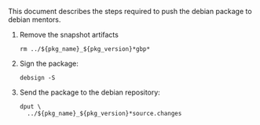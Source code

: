 This document describes the steps required to push the
debian package to debian mentors.

1. Remove the snapshot artifacts
   ```
   rm ../${pkg_name}_${pkg_version}*gbp*
   ```
1. Sign the package:
   ```
   debsign -S
   ```
1. Send the package to the debian repository:
   ```
   dput \
     ../${pkg_name}_${pkg_version}*source.changes
   ```
